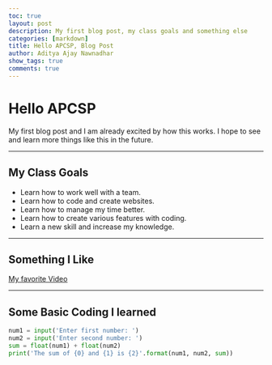 ```yaml
---
toc: true
layout: post
description: My first blog post, my class goals and something else
categories: [markdown]
title: Hello APCSP, Blog Post
author: Aditya Ajay Nawnadhar
show_tags: true
comments: true
---
```

# Hello APCSP ###
My first blog post and I am already excited by how this works. I hope to see and learn more things like this in the future.

---

## My Class Goals ##
- Learn how to work well with a team.
- Learn how to code and create websites.
- Learn how to manage my time better.
- Learn how to create various features with coding.
- Learn a new skill and increase my knowledge.

---

## Something I Like
[My favorite Video](https://www.youtube.com/watch?v=oHg5SJYRHA0)

---

## Some Basic Coding I learned

``` python
num1 = input('Enter first number: ')
num2 = input('Enter second number: ')
sum = float(num1) + float(num2)
print('The sum of {0} and {1} is {2}'.format(num1, num2, sum))
```